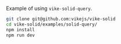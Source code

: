 Example of using `vike-solid-query`.

```bash
git clone git@github.com:vikejs/vike-solid
cd vike-solid/examples/solid-query/
npm install
npm run dev
```
